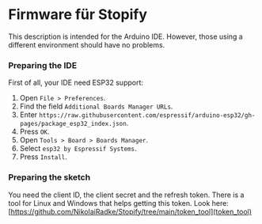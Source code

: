 # Firmware für Stopify  
  
This description is intended for the Arduino IDE. However, those using a different environment should have no problems. 

### Preparing the IDE  
First of all, your IDE need ESP32 support:

1. Open ``` File > Preferences ```.  
2. Find the field ``` Additional Boards Manager URLs ```.  
3. Enter ``` https://raw.githubusercontent.com/espressif/arduino-esp32/gh-pages/package_esp32_index.json ```.  
4. Press ``` OK ```.  
5. Open ``` Tools > Board > Boards Manager ```.  
6. Select ``` esp32 by Espressif Systems ```.  
7. Press ``` Install ```.

### Preparing the sketch
You need the client ID, the client secret and the refresh token. There is a tool for Linux and Windows that helps getting this token. Look here: [https://github.com/NikolaiRadke/Stopify/tree/main/token_tool](token_tool)
